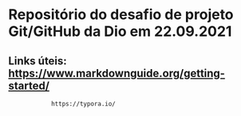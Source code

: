 # Repositório do desafio de projeto Git/GitHub da Dio em 22.09.2021

## Links úteis: https://www.markdownguide.org/getting-started/
                https://typora.io/
                
